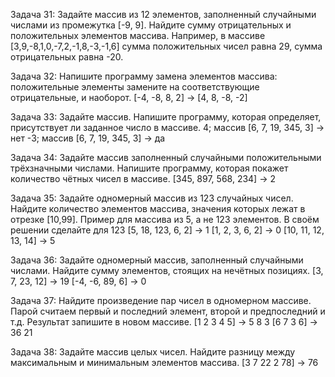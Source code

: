 Задача 31: Задайте массив из 12 элементов, заполненный случайными числами из промежутка [-9, 9]. Найдите сумму отрицательных и положительных элементов массива.
 Например, в массиве [3,9,-8,1,0,-7,2,-1,8,-3,-1,6] сумма положительных чисел равна 29, сумма отрицательных равна -20.

 Задача 32: Напишите программу замена элементов массива: положительные элементы замените на соответствующие отрицательные, и наоборот.
 [-4, -8, 8, 2] -> [4, 8, -8, -2]

 Задача 33: Задайте массив. Напишите программу, которая определяет, присутствует ли заданное число в массиве.
 4; массив [6, 7, 19, 345, 3] -> нет
 -3; массив [6, 7, 19, 345, 3] -> да

 Задача 34: Задайте массив заполненный случайными положительными трёхзначными числами. 
 Напишите программу, которая покажет количество чётных чисел в массиве.
 [345, 897, 568, 234] -> 2

 Задача 35: Задайте одномерный массив из 123 случайных чисел. Найдите количество элементов массива, значения которых лежат в отрезке [10,99]. 
 Пример для массива из 5, а не 123 элементов. В своём решении сделайте для 123
 [5, 18, 123, 6, 2] -> 1
 [1, 2, 3, 6, 2] -> 0
 [10, 11, 12, 13, 14] -> 5

 Задача 36: Задайте одномерный массив, заполненный случайными числами.
 Найдите сумму элементов, стоящих на нечётных позициях.
 [3, 7, 23, 12] -> 19
 [-4, -6, 89, 6] -> 0

 Задача 37: Найдите произведение пар чисел в одномерном массиве. Парой считаем первый и последний элемент, второй и предпоследний и т.д. Результат запишите в новом массиве.
 [1 2 3 4 5] -> 5 8 3
 [6 7 3 6] -> 36 21

 Задача 38: Задайте массив целых чисел.
 Найдите разницу между максимальным и минимальным элементов массива.
 [3 7 22 2 78] -> 76